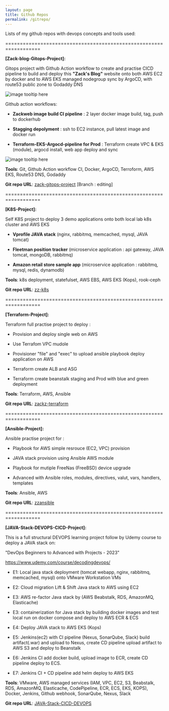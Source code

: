 ```yaml
---
layout: page
title: Github Repos
permalink: /gitrepo/
---
```


Lists of my github repos with devops concepts and tools used:

==================================================================

<b>[Zack-blog-Gitops-Project]: </b>

Gitops project with Github Action workflow to create and practise CICD pipeline to build and deploy this <b>"Zack's Blog"</b> website onto both AWS EC2 by docker and to AWS EKS managed nodegroup sync by ArgoCD, with route53 public zone to Godaddy DNS

![image tooltip here](/assets/aws-ar.png)

Github action workflows: 

- <b>Zackweb image build CI pipeline</b> : 2 layer docker image build, tag, push to dockerhub

- <b>Stagging depolyment</b> : ssh to EC2 instance, pull latest image and docker run

- <b>Terraform-EKS-Argocd-pipeline for Prod</b> : Terraform create VPC & EKS (module), argocd install, web app deploy and sync

![image tooltip here](/assets/cicd.png)




<b>Tools</b>:  Git, Github Action workflow CI, Docker, ArgoCD, Terroform, AWS EKS, Route53 DNS, Godaddy

<b>Git repo URL</b>: [zack-gitops-project](https://github.com/ZackZhouHB/zack-gitops-project)  [Branch : editing]

==================================================================

<b>[K8S-Project]:</b>

Self K8S project to deploy 3 demo applications onto both local lab k8s cluster and AWS EKS

- <b>Vprofile JAVA stack</b> (nginx, rabbitmq, memcached, mysql, JAVA tomcat)

- <b>Fleetman position tracker</b> (microservice application : api gateway, JAVA tomcat, mongoDB, rabbitmq)

- <b>Amazon retail store sample app</b> (microservice application : rabbitmq, mysql, redis, dynamodb) 

<b>Tools</b>:  k8s deployment, statefulset, AWS EBS, AWS EKS (Kops), rook-ceph

<b>Git repo URL</b>: [zz-k8s](https://github.com/ZackZhouHB/zz-k8s)

==================================================================


<b>[Terraform-Project]:</b>

Terraform full practise project to deploy :

- Provision and deploy single web on AWS

- Use Terrafom VPC mudole

- Provisioner "file" and "exec" to upload ansible playbook deploy application on AWS

- Terraform create ALB and ASG

- Terraform create beanstalk staging and Prod with blue and green deployment

<b>Tools</b>: Terraform, AWS, Ansible 

<b>Git repo URL</b>: [zackz-terraform](https://github.com/ZackZhouHB/zackz-terraform)


==================================================================

<b>[Ansible-Project]:</b>

Ansible practise project for :

- Playbook for AWS simple resrouce (EC2, VPC) provision

- JAVA stack provision using Ansible AWS module

- Playbook for mutiple FreeNas (FreeBSD) device upgrade

- Advanced with Ansible roles, modules, directives, valut, vars, handlers, templates  

<b>Tools</b>: Ansible, AWS 

<b>Git repo URL</b>: [zzansible](https://github.com/ZackZhouHB/zzansible)

==================================================================

<b>[JAVA-Stack-DEVOPS-CICD-Project]:</b>

This is a full structural DEVOPS learning project follow by Udemy course to deploy a JAVA stack on:

"DevOps Beginners to Advanced with Projects - 2023"

https://www.udemy.com/course/decodingdevops/

- E1: Local java stack deployment (tomcat webapp, nginx, rabbitmq, memcached, mysql) onto VMware Workstation VMs 

- E2:  Cloud migration Lift & Shift Java stack to AWS using EC2

- E3:  AWS re-factor Java stack by (AWS Beabstalk, RDS, AmazonMQ, Elasticache)

- E3:  containerization for Java stack by building docker images and test local run on docker compose and deploy to AWS ECR & ECS

- E4:  Deploy JAVA stack to AWS EKS (Kops)

- E5:  Jenkins(ec2) with CI pipeline (Nexus, SonarQube, Slack) build artifact(.war) and upload to Nexus, create CD pipeline upload artifact to AWS S3 and deploy to Beanstalk 

- E6:  Jenkins CI add docker build, upload image to ECR, create CD pipeline deploy to ECS.

- E7:  Jenkins CI + CD pipeline add helm deploy to AWS EKS

<b>Tools</b>: VMware, AWS managed services (IAM, VPC, EC2, S3, Beabstalk, RDS, AmazonMQ, Elasticache, CodePipeline, ECR, ECS, EKS, KOPS), Docker, Jenkins, Github webhook, SonarQube, Nexus, Slack  

<b>Git repo URL</b>: [JAVA-Stack-CICD-DEVOPS](https://github.com/ZackZhouHB/redo20git)
